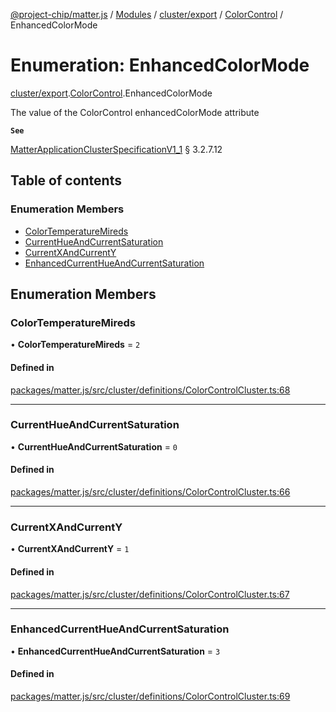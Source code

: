 [@project-chip/matter.js](../README.md) / [Modules](../modules.md) / [cluster/export](../modules/cluster_export.md) / [ColorControl](../modules/cluster_export.ColorControl.md) / EnhancedColorMode

# Enumeration: EnhancedColorMode

[cluster/export](../modules/cluster_export.md).[ColorControl](../modules/cluster_export.ColorControl.md).EnhancedColorMode

The value of the ColorControl enhancedColorMode attribute

**`See`**

[MatterApplicationClusterSpecificationV1_1](../interfaces/spec_export.MatterApplicationClusterSpecificationV1_1.md) § 3.2.7.12

## Table of contents

### Enumeration Members

- [ColorTemperatureMireds](cluster_export.ColorControl.EnhancedColorMode.md#colortemperaturemireds)
- [CurrentHueAndCurrentSaturation](cluster_export.ColorControl.EnhancedColorMode.md#currenthueandcurrentsaturation)
- [CurrentXAndCurrentY](cluster_export.ColorControl.EnhancedColorMode.md#currentxandcurrenty)
- [EnhancedCurrentHueAndCurrentSaturation](cluster_export.ColorControl.EnhancedColorMode.md#enhancedcurrenthueandcurrentsaturation)

## Enumeration Members

### ColorTemperatureMireds

• **ColorTemperatureMireds** = ``2``

#### Defined in

[packages/matter.js/src/cluster/definitions/ColorControlCluster.ts:68](https://github.com/project-chip/matter.js/blob/b7330d72/packages/matter.js/src/cluster/definitions/ColorControlCluster.ts#L68)

___

### CurrentHueAndCurrentSaturation

• **CurrentHueAndCurrentSaturation** = ``0``

#### Defined in

[packages/matter.js/src/cluster/definitions/ColorControlCluster.ts:66](https://github.com/project-chip/matter.js/blob/b7330d72/packages/matter.js/src/cluster/definitions/ColorControlCluster.ts#L66)

___

### CurrentXAndCurrentY

• **CurrentXAndCurrentY** = ``1``

#### Defined in

[packages/matter.js/src/cluster/definitions/ColorControlCluster.ts:67](https://github.com/project-chip/matter.js/blob/b7330d72/packages/matter.js/src/cluster/definitions/ColorControlCluster.ts#L67)

___

### EnhancedCurrentHueAndCurrentSaturation

• **EnhancedCurrentHueAndCurrentSaturation** = ``3``

#### Defined in

[packages/matter.js/src/cluster/definitions/ColorControlCluster.ts:69](https://github.com/project-chip/matter.js/blob/b7330d72/packages/matter.js/src/cluster/definitions/ColorControlCluster.ts#L69)

